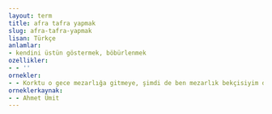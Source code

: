 ```yaml
---
layout: term
title: afra tafra yapmak
slug: afra-tafra-yapmak
lisan: Türkçe
anlamlar:
- kendini üstün göstermek, böbürlenmek
ozellikler:
- - ''
ornekler:
- - Korktu o gece mezarlığa gitmeye, şimdi de ben mezarlık bekçisiyim diye afra tafra yapıyor.
orneklerkaynak:
- - Ahmet Ümit
---
```

